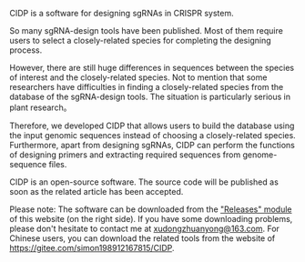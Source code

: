CIDP is a software for designing sgRNAs in CRISPR system.

So many sgRNA-design tools have been published. Most of them require users to select a closely-related species for completing the designing process. 

However, there are still huge differences in sequences between the species of interest and the closely-related species. Not to mention that some researchers have difficulties in finding a closely-related species from the database of the sgRNA-design tools. The situation is particularly serious in plant research。

Therefore, we developed CIDP that allows users to build the database using the input genomic sequences instead of choosing a closely-related species. Furthermore, apart from designing sgRNAs, CIDP can perform the functions of designing primers and extracting required sequences from genome-sequence files.

CIDP is an open-source software. The source code will be published as soon as the related article has been accepted.

Please note: The software can be downloaded from the ["Releases" module](https://github.com/simon19891216/CIDP/releases/tag/CIDPv1.2) of this  website  (on the right side). If you have some downloading problems, please don't hesitate to contact me at xudongzhuanyong@163.com. For Chinese users, you can download the related tools from the website of https://gitee.com/simon198912167815/CIDP.
